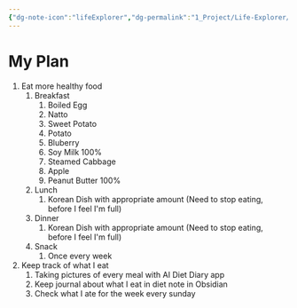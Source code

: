 ```yaml
---
{"dg-note-icon":"lifeExplorer","dg-permalink":"1_Project/Life-Explorer/Diet","created-date":"2025-01-05 7:24:53 am","date":"2025-01-05","type":"plan","tags":["life","plan"],"aliases":null,"category":"Health","dg-publish":true,"permalink":"/1_Project/Life-Explorer/Diet/","dgPassFrontmatter":true,"noteIcon":"lifeExplorer"}
---
```


# **My Plan**
1. Eat more healthy food
	1. Breakfast
		1. Boiled Egg
		2. Natto
		3. Sweet Potato
		4. Potato
		5. Bluberry
		6. Soy Milk 100%
		7. Steamed Cabbage
		8. Apple
		9. Peanut Butter 100%
	2. Lunch
		1. Korean Dish with appropriate amount (Need to stop eating, before I feel I'm full)
	3. Dinner
		1. Korean Dish with appropriate amount (Need to stop eating, before I feel I'm full)
	4. Snack
		1. Once every week 
2. Keep track of what I eat
	1. Taking pictures of every meal with AI Diet Diary app
	2. Keep journal about what I eat in diet note in Obsidian
	3. Check what I ate for the week every sunday

